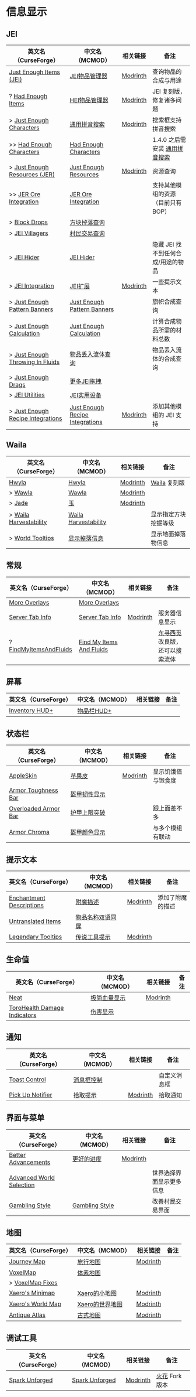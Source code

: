 # 信息显示

## JEI

| 英文名（CurseForge）                                                                                      | 中文名（MCMOD）                                                         | 相关链接                                                       | 备注                                                                 |
| --------------------------------------------------------------------------------------------------------- | ----------------------------------------------------------------------- | -------------------------------------------------------------- | -------------------------------------------------------------------- |
| [Just Enough Items (JEI)](https://www.curseforge.com/minecraft/mc-mods/jei)                               | [JEI物品管理器](https://www.mcmod.cn/class/459.html)                    | [Modrinth](https://modrinth.com/mod/jei)                       | 查询物品的合成与用途                                                 |
| ? [Had Enough Items](https://www.curseforge.com/minecraft/mc-mods/had-enough-items)                       | [HEI物品管理器](https://www.mcmod.cn/class/5881.html)                   | [Modrinth](https://modrinth.com/mod/had-enough-items)          | JEI 复刻版，修复诸多问题                                             |
| > [Just Enough Characters](https://www.curseforge.com/minecraft/mc-mods/just-enough-characters)           | [通用拼音搜索](https://www.mcmod.cn/class/840.html)                     | [Modrinth](https://modrinth.com/mod/justenoughcharacters)      | 搜索框支持拼音搜索                                                   |
| >> [Had Enough Characters](https://www.curseforge.com/minecraft/mc-mods/had-enough-characters)            | [Had Enough Characters](https://www.mcmod.cn/class/6980.html)           |                                                                | 1.4.0 之后需安装 [通用拼音搜索](https://www.mcmod.cn/class/840.html) |
| > [Just Enough Resources (JER)](https://www.curseforge.com/minecraft/mc-mods/just-enough-resources-jer)   | [Just Enough Resources](https://www.mcmod.cn/class/855.html)            | [Modrinth](https://modrinth.com/mod/just-enough-resources-jer) | 资源查询                                                             |
| >> [JER Ore Integration](https://www.curseforge.com/minecraft/mc-mods/jer-ore-integration)                | [JER Ore Integration](https://www.mcmod.cn/class/10251.html)            |                                                                | 支持其他模组的资源（目前只有 BOP）                                   |
| > [Block Drops](https://www.curseforge.com/minecraft/mc-mods/block-drops-jei-addon)                       | [方块掉落查询](https://www.mcmod.cn/class/997.html)                     |                                                                |                                                                      |
| > [JEI Villagers](https://www.curseforge.com/minecraft/mc-mods/jei-villagers)                             | [村民交易查询](https://www.mcmod.cn/class/2143.html)                    |                                                                |                                                                      |
| > [JEI Hider](https://www.curseforge.com/minecraft/mc-mods/jei-hider)                                     | [JEI Hider](https://www.mcmod.cn/class/1754.html)                       |                                                                | 隐藏 JEI 找不到任何合成/用途的物品                                   |
| > [JEI Integration](https://www.curseforge.com/minecraft/mc-mods/jei-integration)                         | [JEI扩展](https://www.mcmod.cn/class/2077.html)                         | [Modrinth](https://modrinth.com/mod/jei-integration)           | 一些提示文本                                                         |
| > [Just Enough Pattern Banners](https://www.curseforge.com/minecraft/mc-mods/just-enough-pattern-banners) | [Just Enough Pattern Banners](https://www.mcmod.cn/class/1273.html)     |                                                                | 旗帜合成查询                                                         |
| > [Just Enough Calculation](https://www.curseforge.com/minecraft/mc-mods/just-enough-calculation)         | [Just Enough Calculation](https://www.mcmod.cn/class/3643.html)         |                                                                | 计算合成物品所需的材料总数                                           |
| > [Just Enough Throwing In Fluids](https://www.curseforge.com/minecraft/mc-mods/jetif)                    | [物品丢入流体查询](https://www.mcmod.cn/class/2094.html)                |                                                                | 物品丢入流体的合成查询                                               |
| > [Just Enough Drags](https://www.curseforge.com/minecraft/mc-mods/just-enough-drags)                     | [更多JEI拖拽](https://www.mcmod.cn/class/3626.html)                     |                                                                |                                                                      |
| > [JEI Utilities](https://www.curseforge.com/minecraft/mc-mods/jei-utilities)                             | [JEI实用设备](https://www.mcmod.cn/class/6172.html)                     |                                                                |                                                                      |
| > [Just Enough Recipe Integrations](https://www.curseforge.com/minecraft/mc-mods/jeri)                    | [Just Enough Recipe Integrations](https://www.mcmod.cn/class/6797.html) | [Modrinth](https://modrinth.com/mod/jeri)                      | 添加其他模组的 JEI 支持                                              |

## Waila

| 英文名（CurseForge）                                                                        | 中文名（MCMOD）                                             | 相关链接                                   | 备注                                                               |
| ------------------------------------------------------------------------------------------- | ----------------------------------------------------------- | ------------------------------------------ | ------------------------------------------------------------------ |
| [Hwyla](https://www.curseforge.com/minecraft/mc-mods/hwyla)                                 | [Hwyla](https://www.mcmod.cn/class/668.html)                | [Modrinth](https://modrinth.com/mod/hwyla) | [Waila](https://www.curseforge.com/minecraft/mc-mods/waila) 复刻版 |
| > [Wawla](https://www.curseforge.com/minecraft/mc-mods/wawla-what-are-we-looking-at)        | [Wawla](https://www.mcmod.cn/class/1201.html)               | [Modrinth](https://modrinth.com/mod/wawla) |                                                                    |
| > [Jade](https://www.curseforge.com/minecraft/mc-mods/jade)                                 | [玉](https://www.mcmod.cn/class/3482.html)                  | [Modrinth](https://modrinth.com/mod/jade)  |                                                                    |
| > [Waila Harvestability](https://www.curseforge.com/minecraft/mc-mods/waila-harvestability) | [Waila Harvestability](https://www.mcmod.cn/class/666.html) |                                            | 显示指定方块挖掘等级                                               |
| > [World Tooltips](https://www.curseforge.com/minecraft/mc-mods/world-tooltips)             | [显示掉落信息](https://www.mcmod.cn/class/2682.html)        |                                            | 显示地面掉落物信息                                                 |

## 常规

| 英文名（CurseForge）                                                                        | 中文名（MCMOD）                                                   | 相关链接                                             | 备注                                                                    |
| ------------------------------------------------------------------------------------------- | ----------------------------------------------------------------- | ---------------------------------------------------- | ----------------------------------------------------------------------- |
| [More Overlays](https://www.curseforge.com/minecraft/mc-mods/more-overlays)                 | [More Overlays](https://www.mcmod.cn/class/2597.html)             |                                                      |                                                                         |
| [Server Tab Info](https://www.curseforge.com/minecraft/mc-mods/server-tab-info)             | [Server Tab Info](https://www.mcmod.cn/class/2717.html)           | [Modrinth](https://modrinth.com/mod/server-tab-info) | 服务器信息显示                                                          |
| ? [FindMyItemsAndFluids](https://www.curseforge.com/minecraft/mc-mods/findmyitemsandfluids) | [Find My Items And Fluids](https://www.mcmod.cn/class/16892.html) |                                                      | [东寻西觅](https://www.mcmod.cn/class/2156.html) 改良版，还可以搜索流体 |

## 屏幕

| 英文名（CurseForge）                                                               | 中文名（MCMOD）                                    | 相关链接 | 备注 |
| ---------------------------------------------------------------------------------- | -------------------------------------------------- | -------- | ---- |
| [Inventory HUD+](https://www.curseforge.com/minecraft/mc-mods/inventory-hud-forge) | [物品栏HUD+](https://www.mcmod.cn/class/3395.html) |          |      |

## 状态栏

| 英文名（CurseForge）                                                                      | 中文名（MCMOD）                                      | 相关链接                                       | 备注               |
| ----------------------------------------------------------------------------------------- | ---------------------------------------------------- | ---------------------------------------------- | ------------------ |
| [AppleSkin](https://www.curseforge.com/minecraft/mc-mods/appleskin)                       | [苹果皮](https://www.mcmod.cn/class/744.html)        | [Modrinth](https://modrinth.com/mod/appleskin) | 显示饥饿值与饱食度 |
| [Armor Toughness Bar](https://www.curseforge.com/minecraft/mc-mods/armor-toughness-bar)   | [盔甲韧性显示](https://www.mcmod.cn/class/2964.html) |                                                |                    |
| [Overloaded Armor Bar](https://www.curseforge.com/minecraft/mc-mods/overloaded-armor-bar) | [护甲上限突破](https://www.mcmod.cn/class/3131.html) |                                                | 跟上面差不多       |
| [Armor Chroma](https://www.curseforge.com/minecraft/mc-mods/armor-chroma)                 | [盔甲颜色显示](https://www.mcmod.cn/class/3164.html) |                                                | 与多个模组有联动   |

## 提示文本

| 英文名（CurseForge）                                                                              | 中文名（MCMOD）                                          | 相关链接                                                      | 备注             |
| ------------------------------------------------------------------------------------------------- | -------------------------------------------------------- | ------------------------------------------------------------- | ---------------- |
| [Enchantment Descriptions](https://www.curseforge.com/minecraft/mc-mods/enchantment-descriptions) | [附魔描述](https://www.mcmod.cn/class/1945.html)         | [Modrinth](https://modrinth.com/mod/enchantment-descriptions) | 添加了附魔的描述 |
| [Untranslated Items](https://www.curseforge.com/minecraft/mc-mods/untranslated-items)             | [物品名称双语同屏](https://www.mcmod.cn/class/3055.html) |                                                               |                  |
| [Legendary Tooltips](https://www.curseforge.com/minecraft/mc-mods/legendary-tooltips)             | [传说工具提示](https://www.mcmod.cn/class/5396.html)     | [Modrinth](https://modrinth.com/mod/legendary-tooltips)       |                  |

## 生命值

| 英文名（CurseForge）                                                                                      | 中文名（MCMOD）                                     | 相关链接                                  | 备注 |
| --------------------------------------------------------------------------------------------------------- | --------------------------------------------------- | ----------------------------------------- | ---- |
| [Neat](https://www.curseforge.com/minecraft/mc-mods/neat)                                                 | [极简血量显示](https://www.mcmod.cn/class/619.html) | [Modrinth](https://modrinth.com/mod/neat) |      |
| [ToroHealth Damage Indicators](https://www.curseforge.com/minecraft/mc-mods/torohealth-damage-indicators) | [伤害显示](https://www.mcmod.cn/class/1015.html)    |                                           |      |

## 通知

| 英文名（CurseForge）                                                              | 中文名（MCMOD）                                    | 相关链接                                              | 备注         |
| --------------------------------------------------------------------------------- | -------------------------------------------------- | ----------------------------------------------------- | ------------ |
| [Toast Control](https://www.curseforge.com/minecraft/mc-mods/toast-control)       | [消息框控制](https://www.mcmod.cn/class/1758.html) |                                                       | 自定义消息框 |
| [Pick Up Notifier](https://www.curseforge.com/minecraft/mc-mods/pick-up-notifier) | [拾取提示](https://www.mcmod.cn/class/5216.html)   | [Modrinth](https://modrinth.com/mod/pick-up-notifier) | 拾取通知     |

## 界面与菜单

| 英文名（CurseForge）                                                                              | 中文名（MCMOD）                                         | 相关链接                                                 | 备注                     |
| ------------------------------------------------------------------------------------------------- | ------------------------------------------------------- | -------------------------------------------------------- | ------------------------ |
| [Better Advancements](https://www.curseforge.com/minecraft/mc-mods/better-advancements)           | [更好的进度](https://www.mcmod.cn/class/1530.html)      | [Modrinth](https://modrinth.com/mod/better-advancements) |                          |
| [Advanced World Selection](https://www.curseforge.com/minecraft/mc-mods/advanced-world-selection) |                                                         |                                                          | 世界选择界面显示更多信息 |
| [Gambling Style](https://www.curseforge.com/minecraft/mc-mods/gambling-style)                     | [Gambling Style](https://www.mcmod.cn/class/11740.html) |                                                          | 改善村民交易界面         |

## 地图

| 英文名（CurseForge）                                                               | 中文名（MCMOD）                                         | 相关链接                                              | 备注 |
| ---------------------------------------------------------------------------------- | ------------------------------------------------------- | ----------------------------------------------------- | ---- |
| [Journey Map](https://www.curseforge.com/minecraft/mc-mods/journeymap)             | [旅行地图](https://www.mcmod.cn/class/198.html)         | [Modrinth](https://modrinth.com/mod/journeymap)       |      |
| [VoxelMap](https://www.curseforge.com/minecraft/mc-mods/voxelmap)                  | [体素地图](https://www.mcmod.cn/class/981.html)         |                                                       |      |
| > [VoxelMap Fixes](https://www.curseforge.com/minecraft/mc-mods/vmfixes)           |                                                         |                                                       |      |
| [Xaero's Minimap](https://www.curseforge.com/minecraft/mc-mods/xaeros-minimap)     | [Xaero的小地图](https://www.mcmod.cn/class/1701.html)   | [Modrinth](https://modrinth.com/mod/xaeros-minimap)   |      |
| [Xaero's World Map](https://www.curseforge.com/minecraft/mc-mods/xaeros-world-map) | [Xaero的世界地图](https://www.mcmod.cn/class/1483.html) | [Modrinth](https://modrinth.com/mod/xaeros-world-map) |      |
| [Antique Atlas](https://www.curseforge.com/minecraft/mc-mods/antique-atlas)        | [古式地图](https://www.mcmod.cn/class/1308.html)        | [Modrinth](https://modrinth.com/mod/antique-atlas)    |      |

## 调试工具

| 英文名（CurseForge）                                                          | 中文名（MCMOD）                                         | 相关链接                                            | 备注                                                   |
| ----------------------------------------------------------------------------- | ------------------------------------------------------- | --------------------------------------------------- | ------------------------------------------------------ |
| [Spark Unforged](https://www.curseforge.com/minecraft/mc-mods/spark-unforged) | [Spark Unforged](https://www.mcmod.cn/class/17136.html) | [Modrinth](https://modrinth.com/mod/spark-unforged) | [火花](https://www.mcmod.cn/class/4073.html) Fork 版本 |
